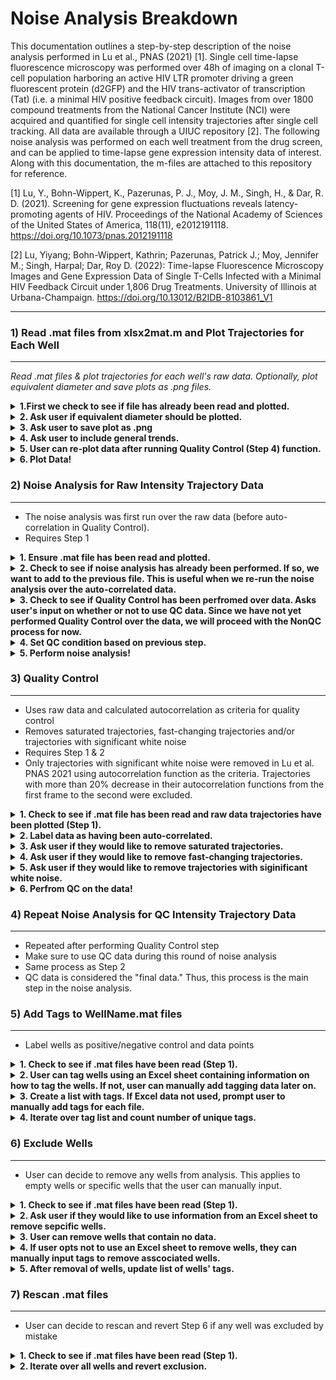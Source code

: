 # Noise Analysis Breakdown

This documentation outlines a step-by-step description of the noise analysis performed in Lu et al., PNAS (2021) [1]. Single cell time-lapse fluorescence microscopy was performed over 48h of imaging on a clonal T-cell population harboring an active HIV LTR promoter driving a green fluorescent protein (d2GFP) and the HIV trans-activator of transcription (Tat) (i.e. a minimal HIV positive feedback circuit). Images from over 1800 compound treatments from the National Cancer Institute (NCI) were acquired and quantified for single cell intensity trajectories after single cell tracking. All data are available through a UIUC repository [2]. The following noise analysis was performed on each well treatment from the drug screen, and can be applied to time-lapse gene expression intensity data of interest. Along with this documentation, the m-files are attached to this repository for reference. 

[1] Lu, Y., Bohn-Wippert, K., Pazerunas, P. J., Moy, J. M., Singh, H., & Dar, R. D. (2021). Screening for gene expression fluctuations reveals latency-promoting agents of HIV. Proceedings of the National Academy of Sciences of the United States of America, 118(11), e2012191118. https://doi.org/10.1073/pnas.2012191118

[2] Lu, Yiyang; Bohn-Wippert, Kathrin; Pazerunas, Patrick J.; Moy, Jennifer M.; Singh, Harpal; Dar, Roy D. (2022): Time-lapse Fluorescence Microscopy Images and Gene Expression Data of Single T-Cells Infected with a Minimal HIV Feedback Circuit under 1,806 Drug Treatments. University of Illinois at Urbana-Champaign. https://doi.org/10.13012/B2IDB-8103861_V1 


***
### 1) Read .mat files from xlsx2mat.m and Plot Trajectories for Each Well
***

*Read .mat files & plot trajectories for each well's raw data. Optionally, plot equivalent diameter and save plots as .png files.*

<details>
	<summary><b>1.First we check to see if file has already been read and plotted.</b></summary>

```python
if (exist('expInfo.mat', 'file') ~= 2)
	if (exist('CLI', 'var') == 1)
		if (CLI == true(1))
			fprintf('expInfo.mat not found. Please run step 1 first.\n');
			return;
		end
	end
	fprintf('expInfo.mat not found. Please run xlsx2mat.m first.\n');
	return;
end

load('expInfo.mat');
```
  </details>
  
<details>
	<summary><b>2. Ask user if equivalent diameter should be plotted.</b></summary>

```python
while (1)
	ifEqDiam = input('Do you want to plot equivalent diameter? (Y/N): ', 's');
	% Detect if the length of the answer is 1, and if the answer is Y(y) or
	% N(n). If it is not, keep asking
	if (length(ifEqDiam) == 1)
		if (ifEqDiam(1) == 'y' || ifEqDiam(1) == 'Y')
			ifEqDiam = true(1);
			break;
		elseif (ifEqDiam(1) == 'n' || ifEqDiam(1) == 'N')
			ifEqDiam = false(1);
			break;
		end
	end
end
```
  </details>
  
<details>
	<summary><b>3. Ask user to save plot as .png</b></summary>

```python
while (1)
	ifSave = input('Do you want to save the plots? (Y/N): ', 's');
	% Detect if the length of the answer is 1, and if the answer is Y(y) or
	% N(n). If it is not, keep asking
	if (length(ifSave) == 1)
		if (ifSave(1) == 'y' || ifSave(1) == 'Y')
			ifSave = true(1);
			break;
		elseif (ifSave(1) == 'n' || ifSave(1) == 'N')
			ifSave = false(1);
			break;
		end
	end
end
```
  </details>
  
<details>
	<summary><b>4. Ask user to include general trends.</b></summary>
  
```python
while (1)
	ifGenTrend = input('Do you want to include general trends? (Y/N): ', 's');
	% Detect if the length of the answer is 1, and if the answer is Y(y) or
	% N(n). If it is not, keep asking
	if (length(ifGenTrend) == 1)
		if (ifGenTrend(1) == 'y' || ifGenTrend(1) == 'Y')
			ifGenTrend = true(1);
			break;
		elseif (ifGenTrend(1) == 'n' || ifGenTrend(1) == 'N')
			ifGenTrend = false(1);
			break;
		end
	end
end
```
  </details>

<details>
	<summary><b>5. User can re-plot data after running Quality Control (Step 4) function.</b></summary>
  
```python
if (QCdone)
	while (1)
		ifQC = input('Do you want to use QC data? (Y/N): ', 's');
		% Detect if the length of the answer is 1, and if the answer is Y(y) or
		% N(n). If it is not, keep asking
		if (length(ifQC) == 1)
			if (ifQC(1) == 'y' || ifQC(1) == 'Y')
				ifQC = true(1);
				break;
			elseif (ifQC(1) == 'n' || ifQC(1) == 'N')
				ifQC = false(1);
				break;
			end
		end
	end
else
	ifQC = false(1);
end
```
  </details>

<details>
	<summary><b>6. Plot Data!</b></summary>
  
```python
for i = 1:nWellProc
	% Write filename
	filename = sprintf('Well%s%s.mat', char(rowList(i)), char(colList(i)));

	% Load data
	load(filename);
	fprintf('Reached well #%d/%d! Plotting... ', i, nWellProc);
	

	% Create a new figure and plot
	f = figure;
	hold on;
	grid on;
	if (cellNum == 0)
		fprintf('No cells detected!\n');
		if (ifSave)
			if (exist('Trajectory Plots', 'dir') ~= 7)
				mkdir('Trajectory Plots');
			end
			if (exist('tag', 'var') == 1 && ~isempty(tag))
				if (exist(sprintf('Trajectory Plots\\%s', tag), 'dir') ~= 7)
					mkdir(sprintf('Trajectory Plots\\%s', tag));
				end
				saveas(f, sprintf('Trajectory Plots\\%s\\Intensity Well%s%s.png', ...
					tag, char(rowList(i)), char(colList(i))));
			else
				saveas(f, sprintf('Trajectory Plots\\Intensity Well%s%s.png', ...
					char(rowList(i)), char(colList(i))));
			end
			close(f);
			drawnow;
		end
		continue;
	end
	
	if (exist('tag', 'var') == 1 && ~isempty(tag))
		tempString = sprintf('%s%s: %s', char(rowList(i)), char(colList(i)), tag);
	else
		tempString = sprintf('%s%s', char(rowList(i)), char(colList(i)));
	end
	
	tPlot = ((trjStart - 1):(trjDuration + trjStart - 2)) / 3600 * meanFrameDuration;
	
	if (ifQC)
		dIntTraj = intTrajQC - wshift('2d', intTrajQC, [0 -1]);
		for k = 1:cellNumQC
			plot(tPlot, intTrajQC(k, :));
		end
		for k = 2:trjDuration
			sigmaDInt(k) = std(dIntTraj(:, k));
			muDInt(k) = mean(dIntTraj(:, k));
		end
		if (ifGenTrend)
			genTrend = mean(intTrajQC, 1);
			plot(tPlot, genTrend, 'k', 'LineWidth', 2);
		end
		yyaxis right;
		hold on;
		if (cellNum >= 200)
			thresh = 200 / cellNumQC;
		else
			thresh = 2 - 1 / 200 * cellNumQC;
		end
		plot(tPlot, sigmaDInt./abs(muDInt)<=thresh, 'b', 'LineWidth', 2)
		ylim([0 10])
		ax = gca;
		ax.YColor = [0 0 1];
		
		title(sprintf('%d intensity trajectories from well %s', ...
			cellNumQC, tempString));
	else
		dIntTraj = intTraj - wshift('2d', intTraj, [0 -1]);
		for k = 1:cellNum
			plot(tPlot, intTraj(k, :));
		end
		for k = 2:trjDuration
			sigmaDInt(k) = std(dIntTraj(:, k));
			muDInt(k) = mean(dIntTraj(:, k));
		end
		if (ifGenTrend)
			genTrend = mean(intTraj, 1);
			plot(tPlot, genTrend, 'k', 'LineWidth', 2);
		end
		yyaxis right;
		hold on;
		if (cellNum >= 200)
			thresh = 200 / cellNum;
		else
			thresh = 2 - 1 / 200 * cellNum;
		end
		plot(tPlot, sigmaDInt./abs(muDInt)<=thresh, 'b', 'LineWidth', 2)
		ylim([0 10])
		ax = gca;
		ax.YColor = [0 0 1];
		
		title(sprintf('%d intensity trajectories from well %s', ...
			cellNum, tempString));
	end
	xlim([(trjStart - 1) (trjStart + trjDuration - 2)] * meanFrameDuration / 3600);
	xlabel('Time (h)');
	yyaxis left;
	ylabel('Intensity (a.u.)');

	% Save the figures if the user required so
	if (ifSave)
		if (exist('Trajectory Plots', 'dir') ~= 7)
			mkdir('Trajectory Plots');
		end
		if (exist('tag', 'var') == 1 && ~isempty(tag))
			if (exist(sprintf('Trajectory Plots\\%s', tag), 'dir') ~= 7)
				mkdir(sprintf('Trajectory Plots\\%s', tag));
			end
			saveas(f, sprintf('Trajectory Plots\\%s\\Intensity Well%s%s.png', ...
				tag, char(rowList(i)), char(colList(i))));
		else
			saveas(f, sprintf('Trajectory Plots\\Intensity Well%s%s.png', ...
				char(rowList(i)), char(colList(i))));
		end
		close(f);
		drawnow;
	end

	% Plot equivalent diameter if the user required so
	if (ifEqDiam)
		f = figure;
		hold on;
		grid on;
		for k = 1:cellNum
			plot(timeTraj(k, :) / 3600, eqDiamTraj(k, :));
		end
		xlim([(trjStart - 1) (trjStart + trjDuration - 1)] * meanFrameDuration / 3600);
		xlabel('Time (h)');
		ylabel('Equivalent Diameter (\mum)');
		title(sprintf('%d equivalent diameter trajectories from well %s', ...
			cellNum, tempString));
		
		if (ifSave)
			if (exist('Trajectory Plots', 'dir') ~= 7)
				mkdir('Trajectory Plots');
			end
			if (exist('tag', 'var') == 1 && ~isempty(tag))
				if (exist(sprintf('Trajectory Plots\\%s', tag), 'dir') ~= 7)
					mkdir(sprintf('Trajectory Plots\\%s', tag));
				end
				saveas(f, sprintf('Trajectory Plots\\%s\\EqDiam Well%s%s.png', ...
					tag, char(rowList(i)), char(colList(i))));
			else
				saveas(f, sprintf('Trajectory Plots\\EqDiam Well%s%s.png', ...
					char(rowList(i)), char(colList(i))));
			end
			close(f);
			drawnow;
		end
	end

	% Report progress
	fprintf('Completed!\n');
end

fprintf('Completed plotting of %d .mat file!\n', nWellProc);
```
   </details>
  

### 2) Noise Analysis for Raw Intensity Trajectory Data
***
* The noise analysis was first run over the raw data (before auto-correlation in Quality Control). 
* Requires Step 1 

<details>
	<summary><b>1. Ensure .mat file has been read and plotted.</b></summary>
  
```python
% Check if xlsx2mat.m has been run before
if (exist('expInfo.mat', 'file') ~= 2)
	if (exist('CLI', 'var') == 1)
		if (CLI == true(1))
			fprintf('expInfo.mat not found. Please run step 1 first.\n');
			return;
		end
	end
	fprintf('expInfo.mat not found. Please run xlsx2mat.m first.\n');
	return;
end

load('expInfo.mat');
```
  </details>
  
<details>
  <summary><b>2. Check to see if noise analysis has already been performed. If so, we want to add to the previous file. This is useful when we re-run the noise analysis over the auto-correlated data.</b></summary>
  
```python
% See if noise has been processed. If not, create an empty structure. If
% so, load old file and append to it.
if (exist('intNoiseInfo', 'var') ~= 1)
	intNoiseInfo = struct();
	intNoiseInfo.existQC = false(1);
	intNoiseInfo.existNonQC = false(1);
elseif (isstruct(intNoiseInfo) == 0)
	intNoiseInfo = struct();
	intNoiseInfo.existQC = false(1);
	intNoiseInfo.existNonQC = false(1);
end
```
  </details>

<details>
  <summary><b>3. Check to see if Quality Control has been perfromed over data. Asks user's input on whether or not to use QC data. Since we have not yet performed Quality Control over the data, we will proceed with the NonQC process for now.</b></summary>
  
```python
% Detects if QC was done, and asks user whether to use QC data or not
if (QCdone)
	while (1)
		useQC = input('Use QC data? (Y/N): ', 's');
		% Detect if the length of the answer is 1, and if the answer is Y(y) or
		% N(n). If it is not, keep asking
		if (length(useQC) == 1)
			if (useQC(1) == 'y' || useQC(1) == 'Y')
				useQC = true(1);
				break;
			elseif (useQC(1) == 'n' || useQC(1) == 'N')
				useQC = false(1);
				break;
			end
		end
	end
else
	useQC = false(1);
end
```
  </details>

<details>
  <summary><b>4. Set QC condition based on previous step.</b></summary>
  
```python
if (useQC)
	intNoiseInfo.existQC = true;
else
	intNoiseInfo.existNonQC = true;
end
```
  </details>

<details>
  <summary><b>5. Perform noise analysis!</b></summary>
	
```python
j = 1;
while (1)
	% Load data
	if (useMerged)
		% Check if all tags are finished
		if (j > nTag)
			break;
		end
		
		% Write filename
		filename = sprintf('%s.mat', char(uniqTag(j)));
		
		% Write well name
		wellName = char(uniqTag(j));
		
		% Load data
		load(filename);
		fprintf('Reached tag #%d/%d. Processing... ', j, nTag);
	else
		% Check if all wells are finished
		if (j > nWellProc)
			break;
		end
		
		% Write filename
		filename = sprintf('Well%s%s.mat', char(rowList(j)), char(colList(j)));
		
		% Write well name
		wellName = sprintf('Well%s%s', char(rowList(j)), char(colList(j)));
		
		% Load data
		load(filename);
		fprintf('Reached well #%d/%d. Processing... ', j, nWellProc);
	end
	j = j + 1;
	
	if (cellNum == 0)
		fprintf('No cells detected!\n');
		continue;
	end
		
		% Noise processing
		for i = 1:nCluster
			if (useQC)
				tempTraj = intTrajQC(intClustIndQC == i, :);
			else
				tempTraj = intTraj(intClustIndQC == i, :);
			end
			nTraj = sum(intClustIndQC == i);
			
			% 
			meanIntTrend = mean(tempTraj, 1);
			intTrajQCdet = tempTraj - repmat(meanIntTrend, [nTraj 1]);
			meanInt = mean(intTrajQCdet, 2);
			intNoiseQC = intTrajQCdet - repmat(meanInt, [1 trjDuration]);
			
			% Calculate mean population intensity
			intMeanQC = mean(mean(tempTraj));
			
			% Calculate zero crossing
			temp = intNoiseQC(1:end-1) .* wshift('1D', intNoiseQC(1:end-1), 1);
			intZCrossQC = sum(temp <= 0) / trjDuration / meanFrameDuration * 3600;
			
			% Calculate the ACF for intensity noise with QC
			totalAcf = zeros(1, trjDuration);
			intAcfTrajQC = zeros(nTraj, trjDuration);
			for k = 1:nTraj
				[acf, lag] = xcorr(intNoiseQC(k, :), 'biased');
				acf(lag < 0) = [];
				totalAcf = totalAcf + acf;
				intAcfTrajQC(k, :) = acf;
			end
			totalAcf = totalAcf / nTraj;
			
			% Variance (sigma2) is the zero-lag value of ACF
			intSigma2QC = totalAcf(1);
			
			% Cross correlation distance. Use squareform() to convert into
			% square matrix
			intNoiseXCorrQC = pdist(intNoiseQC, @xcorrDist);
			
			% Interpolate ACF linearly and find half maximum value
			try
				intTauHalfQC = interp1(totalAcf, 1:trjDuration, 0.5 * max(totalAcf));
				intTauHalfQC = intTauHalfQC * meanFrameDuration / 3600;
				intCV2QC = intSigma2QC / intMeanQC ^ 2;
			catch
				intTauHalfQC = -1;
				intCV2QC = -1;
			end
			
			% Create structure to hold information for current well
			% Check if this well has been processed for noise. If not,
			% create a new field for the well.
			if (~isfield(intNoiseInfo, wellName))
				intNoiseInfo.(wellName) = struct();
			end
			
			% Create struct array for noise data
			if (isfield(intNoiseInfo.(wellName), 'polyClust'))
				if (isstruct(intNoiseInfo.(wellName).polyClust))
					if (length(intNoiseInfo.(wellName).polyClust) ~= nCluster)
						intNoiseInfo.(wellName).polyClust = repmat(struct(), [1, nCluster]);
					end
				else
					intNoiseInfo.(wellName).polyClust = repmat(struct(), [1, nCluster]);
				end
			else
				intNoiseInfo.(wellName).polyClust = repmat(struct(), [1, nCluster]);
			end
			
			if (useQC)
				intNoiseInfo.(wellName).polyClust(i).intMeanQC = intMeanQC;
				intNoiseInfo.(wellName).polyClust(i).intSigma2QC = intSigma2QC;
				intNoiseInfo.(wellName).polyClust(i).intTauHalfQC = intTauHalfQC;
				intNoiseInfo.(wellName).polyClust(i).intCV2QC = intCV2QC;
				intNoiseInfo.(wellName).polyClust(i).intAcfTrajQC = intAcfTrajQC;
				intNoiseInfo.(wellName).polyClust(i).intNoiseTrajQC = intNoiseQC;
				intNoiseInfo.(wellName).polyClust(i).intZCrossQC = intZCrossQC;
				intNoiseInfo.(wellName).polyClust(i).intNoiseXCorrQC = intNoiseXCorrQC;
			else
				intNoiseInfo.(wellName).polyClust(i).intMean = intMeanQC;
				intNoiseInfo.(wellName).polyClust(i).intSigma2 = intSigma2QC;
				intNoiseInfo.(wellName).polyClust(i).intTauHalf = intTauHalfQC;
				intNoiseInfo.(wellName).polyClust(i).intCV2 = intCV2QC;
				intNoiseInfo.(wellName).polyClust(i).intAcfTraj = intAcfTrajQC;
				intNoiseInfo.(wellName).polyClust(i).intNoiseTraj = intNoiseQC;
				intNoiseInfo.(wellName).polyClust(i).intZCross = intZCrossQC;
				intNoiseInfo.(wellName).polyClust(i).intNoiseXCorr = intNoiseXCorrQC;
			end
		end
		% Save noise informatino to .mat file
		polyClust = intNoiseInfo.(wellName).polyClust;
		if (useQC)
			save(filename, 'polyClust', 'intClustIndQC', '-append');
		else
			intClustInd = intClustIndQC;
			save(filename, 'polyClust', 'intClustInd', '-append');
		end
		fprintf('Done!\n');
	else
		% Calculate noise using QC data
		if (useQC)
			meanIntTrend = mean(intTrajQC, 1);
			intTrajQCdet = intTrajQC - repmat(meanIntTrend, [cellNumQC 1]);
		else
			meanIntTrend = mean(intTraj, 1);
			intTrajQCdet = intTraj - repmat(meanIntTrend, [cellNum 1]);
		end
		meanInt = mean(intTrajQCdet, 2);
		intNoiseQC = intTrajQCdet - repmat(meanInt, [1 trjDuration]);
		
		% Calculate mean population intensity
		intMeanQC = mean(meanIntTrend);
		
		% Calculate zero crossing
		temp = intNoiseQC(1:end-1) .* wshift('1D', intNoiseQC(1:end-1), 1);
		intZCrossQC = sum(temp <= 0) / trjDuration / meanFrameDuration * 3600;
		
		% Calculate the ACF for intensity noise with QC
		totalAcf = zeros(1, trjDuration);
		if (useQC)
			intAcfTrajQC = zeros(cellNumQC, trjDuration);
			for k = 1:cellNumQC
				[acf, lag] = xcorr(intNoiseQC(k, :), 'biased');
				acf(lag < 0) = [];
				totalAcf = totalAcf + acf;
				intAcfTrajQC(k, :) = acf;
			end
			totalAcf = totalAcf / cellNumQC;
		else
			intAcfTrajQC = zeros(cellNum, trjDuration);
			for k = 1:cellNum
				[acf, lag] = xcorr(intNoiseQC(k, :), 'biased');
				acf(lag < 0) = [];
				totalAcf = totalAcf + acf;
				intAcfTrajQC(k, :) = acf;
			end
			totalAcf = totalAcf / cellNum;
		end
		
		% Variance (sigma2) is the zero-lag value of ACF
		intSigma2QC = totalAcf(1);
		
		% Cross correlation distance. Use squareform() to convert into
		% square matrix
		intNoiseXCorrQC = pdist(intNoiseQC, @xcorrDist);
		
		% Interpolate ACF linearly and find half maximum value
		try
			intTauHalfQC = interp1(totalAcf, 1:trjDuration, 0.5 * max(totalAcf));
			intTauHalfQC = intTauHalfQC * meanFrameDuration / 3600;
			intCV2QC = intSigma2QC / intMeanQC ^ 2;
		catch
			intTauHalfQC = -1;
			intCV2QC = -1;
		end
		
		% Check if this well has been processed for noise. If not,
		% create a new field for the well.
		if (~isfield(intNoiseInfo, wellName))
			intNoiseInfo.(wellName) = struct();
		end
		
		% Create structure to hold information for current well
		if (useQC)
			intNoiseInfo.(wellName).intMeanQC = intMeanQC;
			intNoiseInfo.(wellName).intSigma2QC = intSigma2QC;
			intNoiseInfo.(wellName).intTauHalfQC = intTauHalfQC;
			intNoiseInfo.(wellName).intCV2QC = intCV2QC;
			intNoiseInfo.(wellName).intZCrossQC = intZCrossQC;
			intNoiseInfo.(wellName).nCellQC = cellNumQC;
			intNoiseInfo.(wellName).genTrendQC = meanIntTrend;
			intNoiseInfo.(wellName).intNoiseXCorrQC = intNoiseXCorrQC;
		else
			intNoiseInfo.(wellName).intMean = intMeanQC;
			intNoiseInfo.(wellName).intSigma2 = intSigma2QC;
			intNoiseInfo.(wellName).intTauHalf = intTauHalfQC;
			intNoiseInfo.(wellName).intCV2 = intCV2QC;
			intNoiseInfo.(wellName).intZCross = intZCrossQC;
			intNoiseInfo.(wellName).nCell = cellNum;
			intNoiseInfo.(wellName).genTrend = meanIntTrend;
			intNoiseInfo.(wellName).intNoiseXCorr = intNoiseXCorrQC;
		end
		
		% Save the data to .mat file
		if (useQC)
			intNoiseTrajQC = intNoiseQC;
			save(filename, 'intMeanQC', 'intSigma2QC', 'intTauHalfQC', ...
			'intCV2QC', 'intAcfTrajQC', 'intNoiseTrajQC', 'intNoiseXCorrQC', ...
			'-append');
		else
			intMean = intMeanQC;
			intSigma2 = intSigma2QC;
			intTauHalf = intTauHalfQC;
			intCV2 = intCV2QC;
			intAcfTraj = intAcfTrajQC;
			intNoiseTraj = intNoiseQC;
			intNoiseXCorr = intNoiseXCorrQC;
			save(filename, 'intMean', 'intSigma2', 'intTauHalf', ...
			'intCV2', 'intAcfTraj', 'intNoiseTraj', 'intNoiseXCorr', '-append');
		end
		fprintf('Done!\n');
	end
	save('expInfo.mat', 'intNoiseInfo', '-append');
end
```					    
  </details>

### 3) Quality Control
*****
* Uses raw data and calculated autocorrelation as criteria for quality control
* Removes saturated trajectories, fast-changing trajectories and/or trajectories with significant white noise
* Requires Step 1 & 2
* Only trajectories with significant white noise were removed in Lu et al. PNAS 2021 using autocorrelation function as the criteria. Trajectories with more than 20% decrease in their autocorrelation functions from the first frame to the second were excluded.

<details>
  <summary><b>1. Check to see if .mat file has been read and raw data trajectories have been plotted (Step 1).</b></summary>
  
```python
% Check if xlsx2mat.m has been run before
if (exist('expInfo.mat', 'file') ~= 2)
	if (exist('CLI', 'var') == 1)
		if (CLI == true(1))
			fprintf('expInfo.mat not found. Please run step 1 first.\n');
			return;
		end
	end
	fprintf('expInfo.mat not found. Please run xlsx2mat.m first.\n');
	return;
end

% Load data
load('expInfo.mat');
```
  </details>
  
<details>
  <summary><b>2. Label data as having been auto-correlated.</b></summary>
  
```python
% Flag for completion of at least one round of QC
QCdone = true(1);
```
  </details>

<details>
  <summary><b>3. Ask user if they would like to remove saturated trajectories.</b></summary>
  
```python
% Ask the user whether to remove trajectories with long saturations
while (1)
	ifRmSat = input('Remove trajectories with long saturations? (Y/N): ', 's');
	% Detect if the length of the answer is 1, and if the answer is Y(y) or
	% N(n). If it is not, keep asking
	if (length(ifRmSat) == 1)
		if (ifRmSat(1) == 'y' || ifRmSat(1) == 'Y')
			ifRmSat = true(1);
			% Ask the user for the threshold of removal for trajectories
			% with saturations
			while (1)
				nRmSat = input('Number of frames at saturation for a trajectory to be excluded: ');
				% Detect if answer is a number, is at least one, and is an integer
				% If it is not, keep asking
				if (isnumeric(nRmSat) && nRmSat >= 1 && floor(nRmSat) == nRmSat)
					break;
				end
			end
			break;
		elseif (ifRmSat(1) == 'n' || ifRmSat(1) == 'N')
			ifRmSat = false(1);
			nRmSat = -1;
			break;
		end
	end
end
```
  </details>

<details>
  <summary><b>4. Ask user if they would like to remove fast-changing trajectories.</b></summary>
  
```python
% Ask user whether to remove fast changing trajectories
while (1)
	ifRmFast = input('Remove trajectories that changes too fast? (Y/N): ', 's');
	% Detect if the length of the answer is 1, and if the answer is Y(y) or
	% N(n). If it is not, keep asking
	if (length(ifRmFast) == 1)
		if (ifRmFast(1) == 'y' || ifRmFast(1) == 'Y')
			ifRmFast = true(1);
			% Ask the user for the threshold of removal for trajectories
			% with fast changes
			while (1)
				nRmFast = input('Maximum percent change of fluorescence between adjacent frames for \na trajectory to be included: ');
				% Detect if answer is a number, is at least one, and is an integer
				% If it is not, keep asking
				if (isnumeric(nRmFast) && nRmFast >= 1 && floor(nRmFast) == nRmFast)
					break;
				end
			end
			break;
		elseif (ifRmFast(1) == 'n' || ifRmFast(1) == 'N')
			ifRmFast = false(1);
			nRmFast = -1;
			break;
		end
	end
end
```
  </details>

<details>
  <summary><b>5. Ask user if they would like to remove trajectories with siginificant white noise.</b></summary>
  
```python
% Ask user whether to remove trajectories with large white noise according
% to ACF
if (trjDuration >= 2)
	while (1)
		ifAcfCtrl = input('Remove trajectories with significant white noise? (Y/N): ', 's');
		% Detect if the length of the answer is 1, and if the answer is Y(y) or
		% N(n). If it is not, keep asking
		if (length(ifAcfCtrl) == 1)
			if (ifAcfCtrl(1) == 'y' || ifAcfCtrl(1) == 'Y')
				ifAcfCtrl = true(1);
				% Ask the user for the threshold of removal for trajectories
				% with fast changes
				while (1)
					acfThresh = input('Maximum percentage drop of ACF from first frame to the second for \na trajectory to be included: ');
					% Detect if answer is a number, is at least one, and is an integer
					% If it is not, keep asking
					if (isnumeric(acfThresh) && acfThresh <= 100 && acfThresh >= 0)
						break;
					end
				end
				break;
			elseif (ifAcfCtrl(1) == 'n' || ifAcfCtrl(1) == 'N')
				ifAcfCtrl = false(1);
				acfThresh = -1;
				break;
			end
		end
	end
end
```
  </details>

<details>
  <summary><b>6. Perfrom QC on the data!</b></summary>
  
```python
lowThresh = -1;
ifRmLow = false(1);

if (~ifRmSat && ~ifRmFast && ~ifAcfCtrl)
	return;
end

for i = 1:nWellProc
	fprintf('Reached well #%d/%d. Processing... ', i, nWellProc);
	% Write filename
	filename = sprintf('Well%s%s.mat', char(rowList(i)), char(colList(i)));
	
	% Load data
	load(filename);
	
	if (cellNum == 0)
		fprintf('No cells detected!\n');
		continue;
	end

	% Initialize array for removal
	rmIndex = false(1, cellNum);

	% Mark saturated trajectories
	if (ifRmSat)
		% Step through all trajectories
		for k = 1:cellNum
			% Variable for storing number of consecutive saturation
			% frames, and the max value of it in a single trajectory
			curSatLength = 0;
			maxSatLength = 0;
			% Step through every frame of a trajectory
			for l = 1:trjDuration
				% If a frame crosses the threshold or not. 
				% 65535 is the maximum intensity reported by the camera
				% The tolerance is 95% of the maximum intensity
				% If the frame exceeds 95% of maximum, it is considered
				% saturated.
				if (intTraj(k, l) >= 0.95 * 65535)
					curSatLength = curSatLength + 1;
				else
					% If a frame does not exceed 95% of maximum, check
					% if we were tracking a saturated segment. If so,
					% compare and store the larger value between the
					% recorded maximum length, and the current length,
					% then reset the current length to 0.
					if (curSatLength ~= 0)
						maxSatLength = max(maxSatLength, curSatLength);
						curSatLength = 0;
					end
				end
			end
			% If the maximum saturation length exceeds user-assigned
			% threshold, mark it for exclusion
			if (maxSatLength >= nRmSat)
				rmIndex(k) = true(1);
			end
		end
	end

	% Mark fast-changing trajectories
	if (ifRmFast)
		% Step through all trajectories
		for k = 1:cellNum
			dInt = abs(intTraj(k, :) - wshift(1, intTraj(k, :), -1));
			dInt(1) = [];
			dInt = dInt ./ intTraj(k, 1:(end - 1));
			if (sum(dInt >= nRmFast/100) > 0)
				rmIndex(k) = true(1);
			end
		end
	end
	
	if (ifAcfCtrl)
		for k = 1:cellNum
			if (intAcfTraj(k, 2) / intAcfTraj(k, 1) <= 1 - acfThresh / 100)
				rmIndex(k) = true;
			end
		end
	end
	
	% Remove trajectories
	eqDiamTrajQC = eqDiamTraj(rmIndex == 0, :);
	intTrajQC = intTraj(rmIndex == 0, :);
	timeTrajQC = timeTraj(rmIndex == 0, :);
	timePtTrajQC = timePtTraj(rmIndex == 0, :);
	cellNumQC = cellNum - sum(rmIndex);

	% Append QC data to .mat file
	save(filename, 'eqDiamTrajQC', 'intTrajQC', 'timeTrajQC', ...
		'timePtTrajQC', 'cellNumQC', '-append');

	% Report progress
	fprintf('Completed!\n%d trajectories removed from %s.\n\n', ...
		sum(rmIndex), filename);
end
```
  </details>
  
### 4) Repeat Noise Analysis for QC Intensity Trajectory Data
****
* Repeated after performing Quality Control step
* Make sure to use QC data during this round of noise analysis
* Same process as Step 2
* QC data is considered the "final data." Thus, this process is the main step in the noise analysis.


### 5) Add Tags to WellName.mat files
*****
* Label wells as positive/negative control and data points

<details>
  <summary><b>1. Check to see if .mat files have been read (Step 1).</b></summary>
  
```python
% Check if xlsx2mat.m has been run before
if (exist('expInfo.mat', 'file') ~= 2)
	if (exist('CLI', 'var') == 1)
		if (CLI == true(1))
			fprintf('expInfo.mat not found. Please run step 1 first.\n');
			return;
		end
	end
	fprintf('expInfo.mat not found. Please run xlsx2mat.m first.\n');
	return;
end

load('expInfo.mat');
```
  </details>

<details>
  <summary><b>2. User can tag wells using an Excel sheet containing information on how to tag the wells. If not, user can manually add tagging data later on.</b></summary>
	
```python
useExcel = false;
if (exist('tag.xlsx', 'file') == 2)
	while (1)
		useExcel = input('Use tag.xlsx content for tags? (Y/N): ', 's');
		% Detect if the length of the answer is 1, and if the answer is Y(y) or
		% N(n). If it is not, keep asking
		if (length(useExcel) == 1)
			if (useExcel(1) == 'y' || useExcel(1) == 'Y')
				useExcel = true(1);
				fprintf('Processing...');
				[~, ~, tagData] = xlsread('tag.xlsx');
				break;
			elseif (useExcel(1) == 'n' || useExcel(1) == 'N')
				useExcel = false(1);
				break;
			end
		end
	end
end
```
  </details>

<details>
	<summary><b>3. Create a list with tags. If Excel data not used, prompt user to manually add tags for each file.</b></summary>
	
```python
tagList = cell(1, nWellProc);
for i = 1:nWellProc
	% Write filename
	filename = sprintf('Well%s%s.mat', char(rowList(i)), char(colList(i)));
	
	% Write well name
	wellName = sprintf('Well%s%s', char(rowList(i)), char(colList(i)));
	
	% Load data
	load(filename);
	
	if (useExcel)
		% Read tag and store
		row = char(rowList(i)) - 'A' + 1;
		col = str2double(char(colList(i)));
		try
			tag = char(tagData(row, col));
		catch
			tag = cell2mat(tagData(row, col));
			if isnan(tag)
				tag = '';
			else
				tag = num2str(tag);
			end
		end
	else
		% Ask for tag and store
		tag = input(sprintf('Tag for well %s: ', wellName), 's');
	end
	save(filename, 'tag', '-append');
	tagList(i) = cellstr(tag);
end
```
</details>
	
<details>
	<summary><b>4. Iterate over tag list and count number of unique tags.</b></summary>
	
```python
% Detect how many unique tags exist
nTag = 1;
uniqTag = tagList(1);
for i = 2:nWellProc
	ifNewTag = 1;
	for j = 1:nTag
		if (strcmp(tagList(i), uniqTag(j)))
			ifNewTag = 0;
			break;
		end
	end
	if (ifNewTag)
		nTag = nTag + 1;
		uniqTag(nTag) = tagList(i);
	end
end

tagCount = zeros(1, nTag);
for i = 1:nTag
	tagCount(i) = sum(strcmp(tagList, uniqTag(i)));
end

if (useExcel)
	fprintf(' Done!\n');
end

% Save tag list into expInfo.mat
save('expInfo.mat', 'tagList', 'uniqTag', 'nTag', 'tagCount', '-append');
```
</details>

### 6) Exclude Wells
****
* User can decide to remove any wells from analysis. This applies to empty wells or specific wells that the user can manually input. 

<details>
  <summary><b>1. Check to see if .mat files have been read (Step 1).</b></summary>
  
```python
% Check if xlsx2mat.m has been run before
if (exist('expInfo.mat', 'file') ~= 2)
	if (exist('CLI', 'var') == 1)
		if (CLI == true(1))
			fprintf('expInfo.mat not found. Please run step 1 first.\n');
			return;
		end
	end
	fprintf('expInfo.mat not found. Please run xlsx2mat.m first.\n');
	return;
end

load('expInfo.mat');

useExcel = false;
```
  </details>

<details>
  <summary><b>2. Ask user if they would like to use information from an Excel sheet to remove sepcific wells.</b></summary>
  
```python
while (1)
	useExcel = input('Use Excel file content? (Y/N): ', 's');
	% Detect if the length of the answer is 1, and if the answer is Y(y) or
	% N(n). If it is not, keep asking
	if (length(useExcel) == 1)
		if (useExcel(1) == 'y' || useExcel(1) == 'Y')
			useExcel = true(1);
			while (1)
				xlsxFilename = input('Input filename: ', 's');
				if (exist(xlsxFilename, 'file') ~= 2)
					xlsxFilename = sprintf('%s.xlsx', xlsxFilename);
					if (exist(xlsxFilename, 'file') == 2)
						break;
					end
					fprintf('File not found!\n');
				else
					break;
				end
			end
			break;
		elseif (useExcel(1) == 'n' || useExcel(1) == 'N')
			useExcel = false(1);
			break;
		end
	end
end
```
  </details>

<details>
  <summary><b>3. User can remove wells that contain no data.</b></summary>
  
```python
while (1)
	ifRmEmpty = input('Remove empty wells? (Y/N): ', 's');
	% Detect if the length of the answer is 1, and if the answer is Y(y) or
	% N(n). If it is not, keep asking
	if (length(ifRmEmpty) == 1)
		if (ifRmEmpty(1) == 'y' || ifRmEmpty(1) == 'Y')
			ifRmEmpty = true(1);
			break;
		elseif (ifRmEmpty(1) == 'n' || ifRmEmpty(1) == 'N')
			ifRmEmpty = false(1);
			break;
		end
	end
end
```
  </details>

<details>
  <summary><b>4. If user opts not to use an Excel sheet to remove wells, they can manually input tags to remove asscociated wells.</b></summary>
  
```python
rmv = false(1, nWellProc);
if (useExcel)
	fprintf('Processing...');
	[~, ~, exclData] = xlsread(xlsxFilename, 'A1:X16');
	exclData(cellfun(@(x) all(isnan(x)), exclData)) = cellstr('');
	for i = 1:nWellProc
		row = char(rowList(i)) - 'A' + 1;
		col = str2double(char(colList(i)));
		if ((size(exclData, 1) - row >= 0) && (size(exclData, 2) - col >= 0))
			excl = char(exclData(row, col));
			if (~isempty(excl))
				rmv(i) = true;
			end
		end
	end
else
	fprintf('Please enter well label to be removed. One well per line.\n');
	fprintf('Format: 3-letter well label. E.g. A01, C12, F18\n');
	fprintf('Input ''end'' to end input.\n')
	while (1)
		wellName = input('', 's');
		if (length(wellName) == 3)
			if (strcmp(wellName, 'end'))
				break;
			end
			rowName = wellName(1);
			colName = wellName(2:3);
			temp = strcmp(rowList, rowName) && strcmp(colList, colName);
			rmv(temp) = true;
		end
	end
end
```
  </details>

<details>
  <summary><b>5. After removal of wells, update list of wells' tags.</b></summary>
  
```python
if (exist('tagList', 'var') == 1)
	tagList(rmv) = [];
	nTag = 1;
	uniqTag = tagList(1);
	for i = 2:nWellProc
		ifNewTag = 1;
		for j = 1:nTag
			if (strcmp(tagList(i), uniqTag(j)))
				ifNewTag = 0;
				break;
			end
		end
		if (ifNewTag)
			nTag = nTag + 1;
			uniqTag(nTag) = tagList(i);
		end
	end

	tagCount = zeros(1, nTag);
	for i = 1:nTag
		tagCount(i) = sum(strcmp(tagList, uniqTag(i)));
	end

	save('expInfo.mat', 'tagList', 'uniqTag', 'nTag', 'tagCount', 'rowList',...
		'colList', 'nWellProc', '-append');
else
	save('expInfo.mat', 'rowList', 'colList', 'nWellProc', '-append');
end

if (ifRmSysShift)
	save('expInfo.mat', 'ifRmSysShift', 'nRmSysShift', '-append');
end

if (useExcel)
	fprintf('Done!\n');
end
```
  </details>

### 7) Rescan .mat files
*****
* User can decide to rescan and revert Step 6 if any well was excluded by mistake

<details>
  <summary><b>1. Check to see if .mat files have been read (Step 1).</b></summary>
  
```python
% Check if xlsx2mat.m has been run before
if (exist('expInfo.mat', 'file') ~= 2)
	if (exist('CLI', 'var') == 1)
		if (CLI == true(1))
			fprintf('expInfo.mat not found. Please run step 1 first.\n');
			return;
		end
	end
	fprintf('expInfo.mat not found. Please run xlsx2mat.m first.\n');
	return;
end

load('expInfo.mat');
```
  </details>

<details>
  <summary><b>2. Iterate over all wells and revert exclusion.</b></summary>
  
```python
nWellProc = 0;
rowList = cell(1);
colList = cell(1);
for row = 65:80				% ASCII code for A ~ P (16 rows)
	for col = 1:24
		
		% Write filename
		if (col > 9)
			filename = sprintf('Well%c%d.mat', char(row), col);
		else
			filename = sprintf('Well%c0%d.mat', char(row), col);
		end
		
		% First see if the file exists. If not, directly go to next loop
		if (exist(filename, 'file') ~= 2)
			continue;
		end
		% Increment the number of wells processed.
		nWellProc = nWellProc + 1;
		
		% Store the name of the current well for future uses
		rowList(nWellProc) = cellstr(char(row));
		if (col > 9)
			colList(nWellProc) = cellstr(num2str(col));
		else
			colList(nWellProc) = cellstr(sprintf('0%d', col));
		end
	end
end

save('expInfo.mat', 'rowList', 'colList', 'nWellProc', '-append');

fprintf('Finished rescanning of %d .mat files!\n', nWellProc);
fprintf('Please re-run the tagging process to restore tags!\n');
```
  </details>
